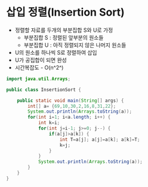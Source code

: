# 삽입 정렬(Insertion Sort)

- 정렬할 자료를 두개의 부분집합 S와  U로 가정
  - 부분집합 S : 정렬된 앞부분의 원소들
  - 부분집합 U : 아직 정렬되지 않은 나머지 원소들
- U의 원소를 하나씩 S로 정렬하여 삽입
- U가 공집합이 되면 완성
- 시간복잡도 - O(n^2^)

```java
import java.util.Arrays;

public class InsertionSort {

	public static void main(String[] args) {
		int[] a= {69,10,30,2,16,8,31,22};
		System.out.println(Arrays.toString(a));
		for(int i=1; i<a.length; i++) {
			int k=i;
			for(int j=i-1; j>=0; j--) {
				if(a[j]>a[k]) {
					int T=a[j]; a[j]=a[k]; a[k]=T;
					k=j;
				}
			}
			System.out.println(Arrays.toString(a));
		}
	}
}
```


